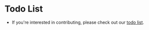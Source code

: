 # Todo List

- If you're interested in contributing, please check out our [todo list](https://github.com/proudmuslim-dev/proudmuslim.tech/issues/3).